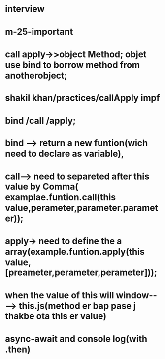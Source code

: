 # interview
# m-25-important
# call apply->>object Method; objet use bind to borrow method from anotherobject;
# shakil khan/practices/callApply impf
# bind /call /apply;

# bind --> return a new funtion(wich need to declare as variable),
# call--> need to separeted after this value by Comma( examplae.funtion.call(this value,perameter,parameter.parameter));
# apply-> need to define the a array(example.funtion.apply(this value,[preameter,perameter,perameter]));

# when the value of this will window----> this.js(method er bap pase j thakbe ota this er value)
# async-await and console log(with .then)

